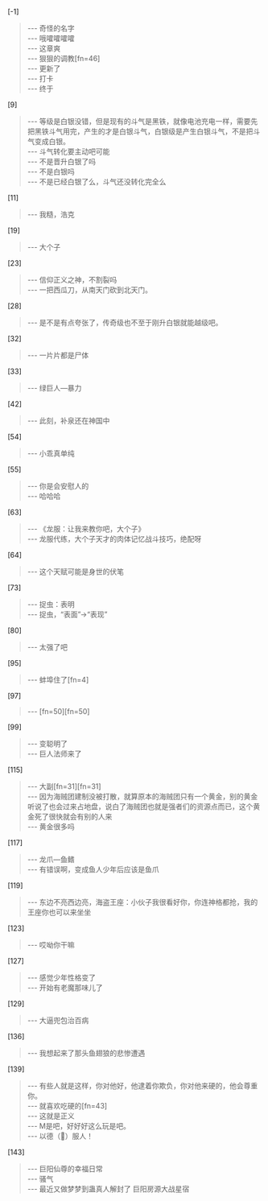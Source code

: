 
[-1] 
>--- 奇怪的名字<br>
>--- 哦嚯嚯嚯嚯<br>
>--- 这章爽<br>
>--- 狠狠的调教[fn=46]<br>
>--- 更新了<br>
>--- 打卡<br>
>--- 终于<br>

[9] 
>--- 等级是白银没错，但是现有的斗气是黑铁，就像电池充电一样，需要先把黑铁斗气用完，产生的才是白银斗气，白银级是产生白银斗气，不是把斗气变成白银。<br>
>--- 斗气转化要主动吧可能<br>
>--- 不是晋升白银了吗<br>
>--- 不是白银吗<br>
>--- 不是已经白银了么，斗气还没转化完全么<br>

[11] 
>--- 我糙，浩克<br>

[19] 
>--- 大个子<br>

[23] 
>--- 信仰正义之神，不割裂吗<br>
>--- 一把西瓜刀，从南天门砍到北天门。<br>

[28] 
>--- 是不是有点夸张了，传奇级也不至于刚升白银就能越级吧。<br>

[32] 
>--- 一片片都是尸体<br>

[33] 
>--- 绿巨人—暴力<br>

[42] 
>--- 此刻，补泉还在神国中<br>

[54] 
>--- 小乖真单纯<br>

[55] 
>--- 你是会安慰人的<br>
>--- 哈哈哈<br>

[63] 
>--- 《龙服：让我来教你吧，大个子》<br>
>--- 龙服代练，大个子天才的肉体记忆战斗技巧，绝配呀<br>

[64] 
>--- 这个天赋可能是身世的伏笔<br>

[73] 
>--- 捉虫：表明<br>
>--- 捉虫，“表面”→“表现”<br>

[80] 
>--- 太强了吧<br>

[95] 
>--- 蚌埠住了[fn=4]<br>

[97] 
>--- [fn=50][fn=50]<br>

[99] 
>--- 变聪明了<br>
>--- 巨人法师来了<br>

[115] 
>--- 大副[fn=31][fn=31]<br>
>--- 因为海贼团建制没被打散，就算原本的海贼团只有一个黄金，别的黄金听说了也会过来占地盘，说白了海贼团也就是强者们的资源点而已，这个黄金死了很快就会有别的人来<br>
>--- 黄金很多吗<br>

[117] 
>--- 龙爪—鱼鳍<br>
>--- 有错误啊，变成鱼人少年后应该是鱼爪<br>

[119] 
>--- 东边不亮西边亮，海盗王座：小伙子我很看好你，你连神格都抢，我的王座你也可以来坐坐<br>

[123] 
>--- 哎呦你干嘛<br>

[127] 
>--- 感觉少年性格变了<br>
>--- 开始有老魔那味儿了<br>

[129] 
>--- 大逼兜包治百病<br>

[136] 
>--- 我想起来了那头鱼翅狼的悲惨遭遇<br>

[139] 
>--- 有些人就是这样，你对他好，他逮着你欺负，你对他来硬的，他会尊重你。<br>
>--- 就喜欢吃硬的[fn=43]<br>
>--- 这就是正义<br>
>--- M是吧，好好好这么玩是吧。<br>
>--- 以德（👊）服人！<br>

[143] 
>--- 巨阳仙尊的幸福日常<br>
>--- 骚气<br>
>--- 最近又做梦梦到蛊真人解封了 巨阳房源大战星宿<br>
